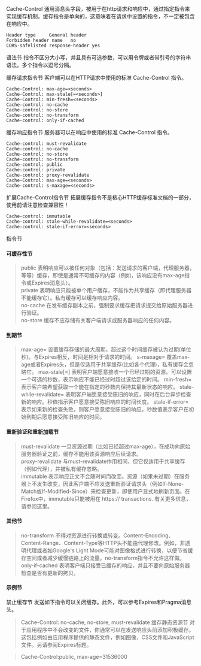  Cache-Control 通用消息头字段，被用于在http请求和响应中，通过指定指令来实现缓存机制。缓存指令是单向的，这意味着在请求中设置的指令，不一定被包含在响应中。
```
Header type 	General header
Forbidden header name	no
CORS-safelisted response-header	yes
```
语法节
指令不区分大小写，并且具有可选参数，可以用令牌或者带引号的字符串语法。多个指令以逗号分隔。

缓存请求指令节
客户端可以在HTTP请求中使用的标准 Cache-Control 指令。
```
Cache-Control: max-age=<seconds>
Cache-Control: max-stale[=<seconds>]
Cache-Control: min-fresh=<seconds>
Cache-control: no-cache 
Cache-control: no-store
Cache-control: no-transform
Cache-control: only-if-cached
```
缓存响应指令节
服务器可以在响应中使用的标准 Cache-Control 指令。
```
Cache-control: must-revalidate
Cache-control: no-cache
Cache-control: no-store
Cache-control: no-transform
Cache-control: public
Cache-control: private
Cache-control: proxy-revalidate
Cache-Control: max-age=<seconds>
Cache-control: s-maxage=<seconds>
```
 扩展Cache-Control指令节
拓展缓存指令不是核心HTTP缓存标准文档的一部分，使用前请注意检查兼容性！
```
Cache-control: immutable 
Cache-control: stale-while-revalidate=<seconds>
Cache-control: stale-if-error=<seconds>
```
指令节
#### 可缓存性节

> public
表明响应可以被任何对象（包括：发送请求的客户端，代理服务器，等等）缓存，即使是通常不可缓存的内容（例如，该响应没有max-age指令或Expires消息头）。   
> private
表明响应只能被单个用户缓存，不能作为共享缓存（即代理服务器不能缓存它）。私有缓存可以缓存响应内容。    
> no-cache
在发布缓存副本之前，强制要求缓存把请求提交给原始服务器进行验证。    
> no-store
缓存不应存储有关客户端请求或服务器响应的任何内容。    
#### 到期节

> max-age=<seconds>
设置缓存存储的最大周期，超过这个时间缓存被认为过期(单位秒)。与Expires相反，时间是相对于请求的时间。
> s-maxage=<seconds>
覆盖max-age或者Expires头，但是仅适用于共享缓存(比如各个代理)，私有缓存会忽略它。
> max-stale[=<seconds>]
表明客户端愿意接收一个已经过期的资源。可以设置一个可选的秒数，表示响应不能已经过时超过该给定的时间。
> min-fresh=<seconds>
表示客户端希望获取一个能在指定的秒数内保持其最新状态的响应。
> stale-while-revalidate=<seconds> 
表明客户端愿意接受陈旧的响应，同时在后台异步检查新的响应。秒值指示客户愿意接受陈旧响应的时间长度。
> stale-if-error=<seconds> 
表示如果新的检查失败，则客户愿意接受陈旧的响应。秒数值表示客户在初始到期后愿意接受陈旧响应的时间。

#### 重新验证和重新加载节

> must-revalidate
一旦资源过期（比如已经超过max-age），在成功向原始服务器验证之前，缓存不能用该资源响应后续请求。    
> proxy-revalidate
与must-revalidate作用相同，但它仅适用于共享缓存（例如代理），并被私有缓存忽略。    
> immutable 
表示响应正文不会随时间而改变。资源（如果未过期）在服务器上不发生改变，因此客户端不应发送重新验证请求头（例如If-None-Match或If-Modified-Since）来检查更新，即使用户显式地刷新页面。在Firefox中，immutable只能被用在 https:// transactions. 有关更多信息，请参阅这里。    
#### 其他节

> no-transform
不得对资源进行转换或转变。Content-Encoding、Content-Range、Content-Type等HTTP头不能由代理修改。例如，非透明代理或者如Google's Light Mode可能对图像格式进行转换，以便节省缓存空间或者减少缓慢链路上的流量。no-transform指令不允许这样做。    
only-if-cached
表明客户端只接受已缓存的响应，并且不要向原始服务器检查是否有更新的拷贝。    
#### 示例节
禁止缓存节
发送如下指令可以关闭缓存。此外，可以参考Expires和Pragma消息头。    

> Cache-Control: no-cache, no-store, must-revalidate
缓存静态资源节
对于应用程序中不会改变的文件，你通常可以在发送响应头前添加积极缓存。这包括例如由应用程序提供的静态文件，例如图像，CSS文件和JavaScript文件。另请参阅Expires标题。

> Cache-Control:public, max-age=31536000
